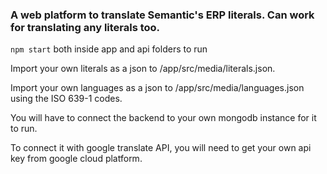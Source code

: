 ### A web platform to translate Semantic's ERP literals. Can work for translating any literals too.

`npm start` both inside app and api folders to run

Import your own literals as a json to /app/src/media/literals.json.

Import your own languages as a json to /app/src/media/languages.json using the ISO 639-1 codes.

You will have to connect the backend to your own mongodb instance for it to run.

To connect it with google translate API, you will need to get your own api key from google cloud platform.
